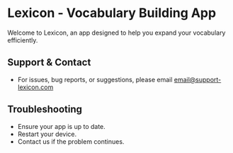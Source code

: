 # Lexicon - Vocabulary Building App

Welcome to Lexicon, an app designed to help you expand your vocabulary efficiently.

## Support & Contact
- For issues, bug reports, or suggestions, please email email@support-lexicon.com

## Troubleshooting
- Ensure your app is up to date.
- Restart your device.
- Contact us if the problem continues.
